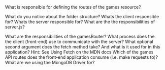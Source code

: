 What is responsible for defining the routes of the games resource?
<!-- the create_router.js file is responsible. -->
What do you notice about the folder structure? Whats the client responsible for? Whats the server responsible for?
What are the the responsibilities of server.js?
<!-- server.js is responsible for listening to requests made to it's defined routes. -->
What are the responsibilities of the gamesRouter?
What process does the the client (front-end) use to communicate with the server?
What optional second argument does the fetch method take? And what is it used for in this application? Hint: See Using Fetch on the MDN docs
Which of the games API routes does the front-end application consume (i.e. make requests to)?
What are we using the MongoDB Driver for?